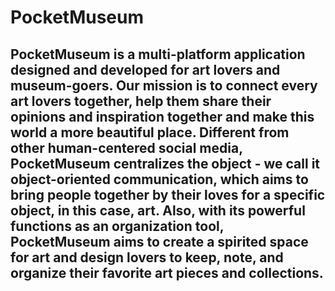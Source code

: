 # PocketMuseum

## PocketMuseum is a multi-platform application designed and developed for art lovers and museum-goers. Our mission is to connect every art lovers together, help them share their opinions and inspiration together and make this world a more beautiful place. Different from other human-centered social media, PocketMuseum centralizes the object - we call it object-oriented communication, which aims to bring people together by their loves for a specific object, in this case, art. Also, with its powerful functions as an organization tool, PocketMuseum aims to create a spirited space for art and design lovers to keep, note, and organize their favorite art pieces and collections. 
